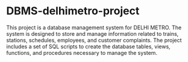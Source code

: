 # DBMS-delhimetro-project
This project is a database management system for DELHI METRO. The system is designed to store and manage information related to trains, stations, schedules, employees, and customer complaints. The project includes a set of SQL scripts to create the database tables, views, functions, and procedures necessary to manage the system.
